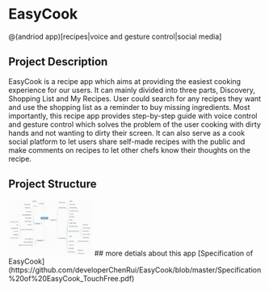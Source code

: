 # EasyCook
@(andriod app)[recipes|voice and gesture control|social media]
## Project Description
EasyCook is a recipe app which aims at providing the easiest cooking experience for our users. It can mainly divided into three parts, Discovery, Shopping List and My Recipes. User could search for any recipes they want and use the shopping list as a reminder to buy missing ingredients. Most importantly, this recipe app provides step-by-step guide with voice control and gesture control which solves the problem of the user cooking with dirty hands and not wanting to dirty their screen. It can also serve as a cook social platform to let users share self-made recipes with the public and make comments on recipes to let other chefs know their thoughts on the recipe.  
## Project Structure
<img src="https://github.com/developerChenRui/EasyCook/blob/master/%E5%B1%8F%E5%B9%95%E5%BF%AB%E7%85%A7%202019-01-21%20%E4%B8%8B%E5%8D%884.44.15.png" width="33%" height="33%">
## more detials about this app
[Specification of EasyCook](https://github.com/developerChenRui/EasyCook/blob/master/Specification%20of%20EasyCook_TouchFree.pdf)
